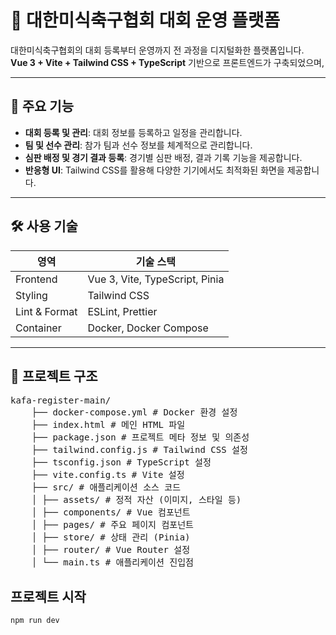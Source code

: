 # 🏈 대한미식축구협회 대회 운영 플랫폼

대한미식축구협회의 대회 등록부터 운영까지 전 과정을 디지털화한 플랫폼입니다.  
**Vue 3 + Vite + Tailwind CSS + TypeScript** 기반으로 프론트엔드가 구축되었으며,  

---

## 🚀 주요 기능

- **대회 등록 및 관리**: 대회 정보를 등록하고 일정을 관리합니다.
- **팀 및 선수 관리**: 참가 팀과 선수 정보를 체계적으로 관리합니다.
- **심판 배정 및 경기 결과 등록**: 경기별 심판 배정, 결과 기록 기능을 제공합니다.
- **반응형 UI**: Tailwind CSS를 활용해 다양한 기기에서도 최적화된 화면을 제공합니다.

---

## 🛠 사용 기술

| 영역         | 기술 스택                        |
| ------------ | -------------------------------- |
| Frontend     | Vue 3, Vite, TypeScript, Pinia   |
| Styling      | Tailwind CSS                     |
| Lint & Format| ESLint, Prettier                  |
| Container    | Docker, Docker Compose            |

---

## 📁 프로젝트 구조
<pre>
kafa-register-main/ 
    ├── docker-compose.yml # Docker 환경 설정 
    ├── index.html # 메인 HTML 파일 
    ├── package.json # 프로젝트 메타 정보 및 의존성 
    ├── tailwind.config.js # Tailwind CSS 설정 
    ├── tsconfig.json # TypeScript 설정 
    ├── vite.config.ts # Vite 설정 
    ├── src/ # 애플리케이션 소스 코드 
    │ ├── assets/ # 정적 자산 (이미지, 스타일 등) 
    │ ├── components/ # Vue 컴포넌트 
    │ ├── pages/ # 주요 페이지 컴포넌트 
    │ ├── store/ # 상태 관리 (Pinia) 
    │ ├── router/ # Vue Router 설정 
    │ └── main.ts # 애플리케이션 진입점
</pre>

## 프로젝트 시작
```
npm run dev
```
